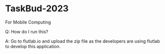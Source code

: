 # TaskBud-2023
For Mobile Computing

Q: How do I run this?

A: Go to flutlab.io and upload the zip file as the developers are using flutlab to develop this application.

